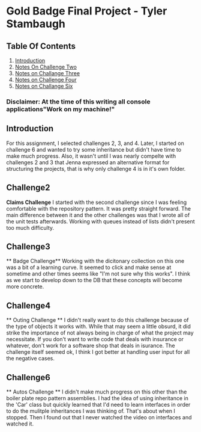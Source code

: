 # Gold Badge Final Project - Tyler Stambaugh

## Table Of Contents

1. [Introduction](##intro)
2. [Notes On Challenge Two](##Challenge2)
3. [Notes on Challange Three](##Challenge3)
4. [Notes on Challenge Four](##Challenge4)
5. [Notes on Challange Six](##Challenge6)

### Disclaimer: At the time of this writing all console applications"Work on my machine!"

 ## Introduction
For this assignment, I selected challenges 2, 3, and 4. Later, I started on challenge
    6 and wanted to try some inheritance but didn't have time to make much progress.
    Also, it wasn't until I was nearly compelte with challenges 2 and 3 that Jenna expressed an
    alternative format for structuring the projects, that is why only challenge 4 is in it's own folder.

## Challenge2
**Claims Challenge**
I started with the second challenge since I was feeling comfortable with the repository pattern.  It was pretty straight forward. The main difference between it and the other challenges was that I wrote all of the unit tests afterwards. Working with queues instead of lists didn't present too much difficulty.

## Challenge3
 ** Badge Challenge**
Working with the dicitonary collection on this one was a bit of a learning curve. It seemed to click and make sense at sometime and other times seems like "I'm not sure why this works".  I think as we start to develop down to the DB that these concepts will become more concrete.

## Challenge4
** Outing Challenge **
I didn't really want to do this challenge because of the type of objects it works with. While that may seem a little obsurd, it did strike the importance of not always being in charge of what the project may necessitate. If you don't want to write code that deals with insurance or whatever, don't work for a software shop that deals in isurance. The challenge itself seemed ok, I think I got better at handling user input for all the negative cases.

## Challenge6
 ** Autos Challenge **
 I didn't make much progress on this other than the boiler plate repo pattern assemblies. I had the idea of using inheritance in the 'Car' class but quickly learned that I'd need to learn interfaces in order to do the mulitple inheritances I was thinking of. That's about when I stopped. Then I found out that I never watched the video on interfaces and watched it. 

